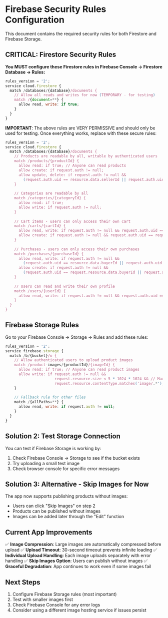 # Firebase Security Rules Configuration

This document contains the required security rules for both Firestore and Firebase Storage.

## CRITICAL: Firestore Security Rules

**You MUST configure these Firestore rules in Firebase Console → Firestore Database → Rules:**

```javascript
rules_version = '2';
service cloud.firestore {
  match /databases/{database}/documents {
    // Allow all reads and writes for now (TEMPORARY - for testing)
    match /{document=**} {
      allow read, write: if true;
    }
  }
}
```

**IMPORTANT**: The above rules are VERY PERMISSIVE and should only be used for testing. Once everything works, replace with these secure rules:

```javascript
rules_version = '2';
service cloud.firestore {
  match /databases/{database}/documents {
    // Products are readable by all, writable by authenticated users
    match /products/{productId} {
      allow read: if true; // Anyone can read products
      allow create: if request.auth != null;
      allow update, delete: if request.auth != null && 
        (request.auth.uid == resource.data.sellerId || request.auth.uid == resource.data.userId);
    }
    
    // Categories are readable by all
    match /categories/{categoryId} {
      allow read: if true;
      allow write: if request.auth != null;
    }
    
    // Cart items - users can only access their own cart
    match /carts/{cartId} {
      allow read, write: if request.auth != null && request.auth.uid == resource.data.userId;
      allow create: if request.auth != null && request.auth.uid == request.resource.data.userId;
    }
    
    // Purchases - users can only access their own purchases
    match /purchases/{purchaseId} {
      allow read, write: if request.auth != null && 
        (request.auth.uid == resource.data.buyerId || request.auth.uid == resource.data.sellerId);
      allow create: if request.auth != null && 
        (request.auth.uid == request.resource.data.buyerId || request.auth.uid == request.resource.data.sellerId);
    }
    
    // Users can read and write their own profile
    match /users/{userId} {
      allow read, write: if request.auth != null && request.auth.uid == userId;
    }
  }
}
```

## Firebase Storage Rules

Go to your Firebase Console → Storage → Rules and add these rules:

```javascript
rules_version = '2';
service firebase.storage {
  match /b/{bucket}/o {
    // Allow authenticated users to upload product images
    match /product-images/{productId}/{imageId} {
      allow read: if true; // Anyone can read product images
      allow write: if request.auth != null && 
                      request.resource.size < 5 * 1024 * 1024 && // Max 5MB
                      request.resource.contentType.matches('image/.*'); // Only images
    }
    
    // Fallback rule for other files
    match /{allPaths=**} {
      allow read, write: if request.auth != null;
    }
  }
}
```

## Solution 2: Test Storage Connection

You can test if Firebase Storage is working by:

1. Check Firebase Console → Storage to see if the bucket exists
2. Try uploading a small test image
3. Check browser console for specific error messages

## Solution 3: Alternative - Skip Images for Now

The app now supports publishing products without images:
- Users can click "Skip Images" on step 2
- Products can be published without images
- Images can be added later through the "Edit" function

## Current App Improvements

✅ **Image Compression**: Large images are automatically compressed before upload
✅ **Upload Timeout**: 30-second timeout prevents infinite loading
✅ **Individual Upload Handling**: Each image uploads separately with error handling
✅ **Skip Images Option**: Users can publish without images
✅ **Graceful Degradation**: App continues to work even if some images fail

## Next Steps

1. Configure Firebase Storage rules (most important)
2. Test with smaller images first
3. Check Firebase Console for any error logs
4. Consider using a different image hosting service if issues persist
